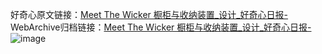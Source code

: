 好奇心原文链接：[Meet The Wicker 橱柜与收纳装置_设计_好奇心日报-](https://www.qdaily.com/articles/4411.html)
WebArchive归档链接：[Meet The Wicker 橱柜与收纳装置_设计_好奇心日报-](http://web.archive.org/web/20190623160014/https://www.qdaily.com/articles/4411.html)
![image](http://ww3.sinaimg.cn/large/007d5XDply1g3vvybcc0lj30u03bb4d1)